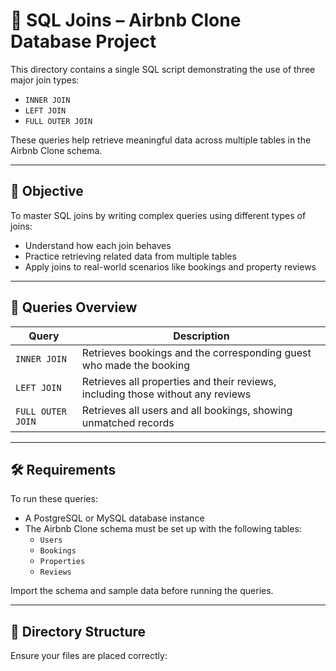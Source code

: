 # 🔗 SQL Joins – Airbnb Clone Database Project

This directory contains a single SQL script demonstrating the use of three major join types:
- `INNER JOIN`
- `LEFT JOIN`
- `FULL OUTER JOIN`

These queries help retrieve meaningful data across multiple tables in the Airbnb Clone schema.

---

## 🎯 Objective

To master SQL joins by writing complex queries using different types of joins:
- Understand how each join behaves
- Practice retrieving related data from multiple tables
- Apply joins to real-world scenarios like bookings and property reviews

---

## 🧾 Queries Overview

| Query | Description |
|-------|-------------|
| `INNER JOIN` | Retrieves bookings and the corresponding guest who made the booking |
| `LEFT JOIN` | Retrieves all properties and their reviews, including those without any reviews |
| `FULL OUTER JOIN` | Retrieves all users and all bookings, showing unmatched records |

---

## 🛠️ Requirements

To run these queries:
- A PostgreSQL or MySQL database instance
- The Airbnb Clone schema must be set up with the following tables:
  - `Users`
  - `Bookings`
  - `Properties`
  - `Reviews`

Import the schema and sample data before running the queries.

---

## 📁 Directory Structure

Ensure your files are placed correctly:
